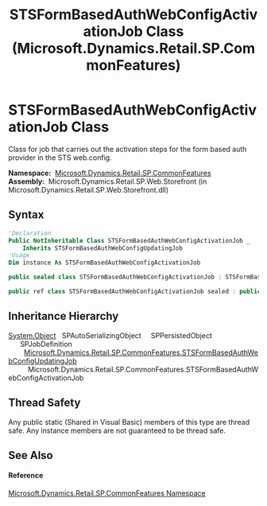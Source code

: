 ﻿---
title: STSFormBasedAuthWebConfigActivationJob Class (Microsoft.Dynamics.Retail.SP.CommonFeatures)
TOCTitle: STSFormBasedAuthWebConfigActivationJob Class
ms:assetid: T:Microsoft.Dynamics.Retail.SP.CommonFeatures.STSFormBasedAuthWebConfigActivationJob
ms:mtpsurl: https://technet.microsoft.com/en-us/library/microsoft.dynamics.retail.sp.commonfeatures.stsformbasedauthwebconfigactivationjob(v=AX.60)
ms:contentKeyID: 62206029
ms.date: 05/18/2015
mtps_version: v=AX.60
f1_keywords:
- Microsoft.Dynamics.Retail.SP.CommonFeatures.STSFormBasedAuthWebConfigActivationJob
dev_langs:
- CSharp
- C++
- VB
---

# STSFormBasedAuthWebConfigActivationJob Class

Class for job that carries out the activation steps for the form based auth provider in the STS web.config.

**Namespace:**  [Microsoft.Dynamics.Retail.SP.CommonFeatures](microsoft-dynamics-retail-sp-commonfeatures-namespace.md)  
**Assembly:**  Microsoft.Dynamics.Retail.SP.Web.Storefront (in Microsoft.Dynamics.Retail.SP.Web.Storefront.dll)

## Syntax

``` vb
'Declaration
Public NotInheritable Class STSFormBasedAuthWebConfigActivationJob _
    Inherits STSFormBasedAuthWebConfigUpdatingJob
'Usage
Dim instance As STSFormBasedAuthWebConfigActivationJob
```

``` csharp
public sealed class STSFormBasedAuthWebConfigActivationJob : STSFormBasedAuthWebConfigUpdatingJob
```

``` c++
public ref class STSFormBasedAuthWebConfigActivationJob sealed : public STSFormBasedAuthWebConfigUpdatingJob
```

## Inheritance Hierarchy

[System.Object](https://technet.microsoft.com/en-us/library/e5kfa45b\(v=ax.60\))  
  SPAutoSerializingObject  
    SPPersistedObject  
      SPJobDefinition  
        [Microsoft.Dynamics.Retail.SP.CommonFeatures.STSFormBasedAuthWebConfigUpdatingJob](stsformbasedauthwebconfigupdatingjob-class-microsoft-dynamics-retail-sp-commonfeatures.md)  
          Microsoft.Dynamics.Retail.SP.CommonFeatures.STSFormBasedAuthWebConfigActivationJob  

## Thread Safety

Any public static (Shared in Visual Basic) members of this type are thread safe. Any instance members are not guaranteed to be thread safe.

## See Also

#### Reference

[Microsoft.Dynamics.Retail.SP.CommonFeatures Namespace](microsoft-dynamics-retail-sp-commonfeatures-namespace.md)

